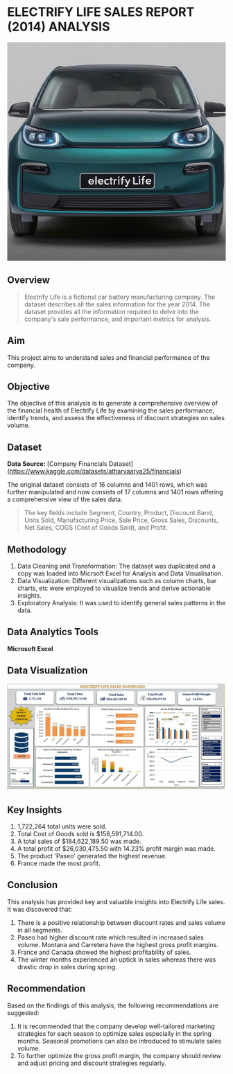 # ELECTRIFY LIFE SALES REPORT (2014) ANALYSIS
![Electrify Life](Electrify_Life.jpg)

## Overview
>Electrify Life is a fictional car battery manufacturing company. The dataset describes all the sales information for the year 2014. The dataset provides all the information required to delve into the company's sale performance, and important metrics for analysis.
## Aim
This project aims to understand sales and financial performance of the company. 
## Objective
The objective of this analysis is to generate a comprehensive overview of the financial health of Electrify Life by examining the sales performance, identify trends, and assess the effectiveness of discount strategies on sales volume.

## Dataset
**Data Source:** [Company Financials Dataset] (https://www.kaggle.com/datasets/atharvaarya25/financials)

The original dataset consists of 16 columns and 1401 rows, which was further manipulated and now consists of 17 columns and 1401 rows offering a comprehensive view of the sales data. 
>The key fields include Segment, Country, Product, Discount Band, Units Sold, Manufacturing Price, Sale Price, Gross Sales, Discounts, Net Sales, COGS (Cost of Goods Sold), and Profit.

## Methodology
1. Data Cleaning and Transformation: The dataset was duplicated and a copy was loaded into Micrsoft Excel for Analysis and Data Visualisation.
2. Data Visualization: Different visualizations such as column charts, bar charts, etc were employed to visualize trends and derive actionable insights.
3. Exploratory Analysis: It was used to identify general sales patterns in the data.

## Data Analytics Tools
**Microsoft Excel**

## Data Visualization
![Dashboard](Dashbaord.JPG)

## Key Insights
1.	1,722,264 total units were sold.
2.	Total Cost of Goods sold is $158,591,714.00.
3.	A total sales of $184,622,189.50 was made.
4.	A total profit of $26,030,475.50 with 14.23% profit margin was made.
5.	The product 'Paseo' generated the highest revenue.
6.	France made the most profit.

## Conclusion
This analysis has provided key and valuable insights into Electrify Life sales. It was discovered that:
1.	There is a positive relationship between discount rates and sales volume in all segments. 
2.	Paseo had higher discount rate which resulted in increased sales volume. Montana and Carretera have the highest gross profit margins.
3.	France and Canada showed the highest profitability of sales.
4.	The winter months experienced an uptick in sales whereas there was drastic drop in sales during spring.

## Recommendation
Based on the findings of this analysis, the following recommendations are suggested:
1.	It is recommended that the company develop well-tailored marketing strategies for each season to optimize sales especially in the spring months. Seasonal promotions can also be introduced to stimulate sales volume. 
2.	 To further optimize the gross profit margin, the company should review and adjust pricing and discount strategies regularly.
